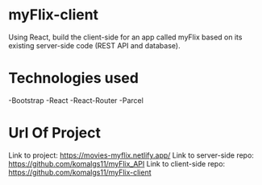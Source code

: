 # myFlix-client
Using React, build the client-side for an app called myFlix based on its
existing server-side code (REST API and database).

# Technologies used
-Bootstrap
-React
-React-Router
-Parcel

# Url Of Project
Link to project: https://movies-myflix.netlify.app/
Link to server-side repo: https://github.com/komalgs11/myFlix_API
Link to client-side repo: https://github.com/komalgs11/myFlix-client


 
